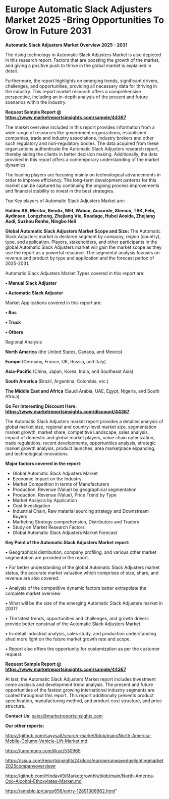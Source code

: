 # Europe Automatic Slack Adjusters Market 2025 -Bring Opportunities To Grow In Future 2031

<Strong> Automatic Slack Adjusters Market Overview 2025 - 2031</strong>

The rising technology in Automatic Slack Adjusters Market is also depicted in this research report. Factors that are boosting the growth of the market, and giving a positive push to thrive in the global market is explained in detail.

Furthermore, the report highlights on emerging trends, significant drivers, challenges, and opportunities, providing all necessary data for thriving in the industry. This report market research offers a comprehensive perspective, including an in-depth analysis of the present and future scenarios within the industry.

<strong>Request Sample Report @ <a href=https://www.marketreportsinsights.com/sample/44367>https://www.marketreportsinsights.com/sample/44367</a></strong>

The market overview included in this report provides information from a wide range of resources like government organizations, established companies, trade and industry associations, industry brokers and other such regulatory and non-regulatory bodies. The data acquired from these organizations authenticate the Automatic Slack Adjusters research report, thereby aiding the clients in better decision making. Additionally, the data provided in this report offers a contemporary understanding of the market dynamics.

The leading players are focusing mainly on technological advancements in order to improve efficiency. The long-term development patterns for this market can be captured by continuing the ongoing process improvements and financial stability to invest in the best strategies.

Top Key players of Automatic Slack Adjusters Market are:

<strong>Haldex AB, Meritor, Bendix, MEI, Wabco, Accuride, Stemco, TBK, Febi, Aydinsan, Longzhong, Zhejiang Vie, Roadage, Hubei Aosida, Zhejiang Aodi, Suzhou Renhe, Ningbo Heli</strong>

<strong><b>Global Automatic Slack Adjusters Market Scope and Size:</b></strong>
The Automatic Slack Adjusters market is declared segment by company, region (country), type, and application. Players, stakeholders, and other participants in the global Automatic Slack Adjusters market will gain the market scope as they use the report as a powerful resource. The segmental analysis focuses on revenue and product by type and application and the forecast period of 2025-2031.

Automatic Slack Adjusters Market Types covered in this report are:

<strong>•  Manual Slack Adjuster

•  Automatic Slack Adjuster</strong>

Market Applications covered in this report are:

<strong>•  Bus

•  Truck

•  Others</strong> 

Regional Analysis

<strong>North America</strong> (the United States, Canada, and Mexico)

<strong>Europe</strong> (Germany, France, UK, Russia, and Italy)

<strong>Asia-Pacific</strong> (China, Japan, Korea, India, and Southeast Asia)

<strong>South America</strong> (Brazil, Argentina, Colombia, etc.)

<strong>The Middle East and Africa</strong> (Saudi Arabia, UAE, Egypt, Nigeria, and South Africa)

<strong>Go For Interesting Discount Here: <a href=https://www.marketreportsinsights.com/discount/44367>https://www.marketreportsinsights.com/discount/44367</a></strong>

The Automatic Slack Adjusters market report provides a detailed analysis of global market size, regional and country-level market size, segmentation market growth, market share, competitive Landscape, sales analysis, impact of domestic and global market players, value chain optimization, trade regulations, recent developments, opportunities analysis, strategic market growth analysis, product launches, area marketplace expanding, and technological innovations.

<strong><b>Major factors covered in the report:</b></strong>
<ul>
  <li>Global Automatic Slack Adjusters Market </li>
  <li>Economic Impact on the Industry</li>
  <li>Market Competition in terms of Manufacturers</li>
  <li>Production, Revenue (Value) by geographical segmentation</li>
  <li>Production, Revenue (Value), Price Trend by Type</li>
  <li>Market Analysis by Application</li>
  <li>Cost Investigation</li>
  <li>Industrial Chain, Raw material sourcing strategy and Downstream Buyers</li>
  <li>Marketing Strategy comprehension, Distributors and Traders</li>
  <li>Study on Market Research Factors</li>
  <li>Global Automatic Slack Adjusters Market Forecast</li>
</ul>

<strong><b>Key Point of the Automatic Slack Adjusters Market report:</b></strong>

• Geographical distribution, company profiling, and various other market segmentation are provided in the report.

• For better understanding of the global Automatic Slack Adjusters market status, the accurate market valuation which comprises of size, share, and revenue are also covered.

• Analysis of the competitive dynamic factors better extrapolate the complete market overview

• What will be the size of the emerging Automatic Slack Adjusters market in 2031?

• The latest trends, opportunities and challenges, and growth drivers provide better construal of the Automatic Slack Adjusters Market.

• In-detail industrial analysis, sales study, and production understanding shed more light on the future market growth rate and scope.

• Report also offers the opportunity for customization as per the customer request.

<strong>Request Sample Report @ <a href=https://www.marketreportsinsights.com/sample/44367>https://www.marketreportsinsights.com/sample/44367</a></strong>

At last, the Automatic Slack Adjusters Market report includes investment come analysis and development trend analysis. The present and future opportunities of the fastest growing international industry segments are coated throughout this report. This report additionally presents product specification, manufacturing method, and product cost structure, and price structure.

<strong>Contact Us:</strong>
sales@marketreportsinsights.com

<strong>Our other reports:</strong>

<a href=https://github.com/sayysaif/search-market/blob/main/North-America-Mobile-Column-Vehicle-Lift-Market.md>https://github.com/sayysaif/search-market/blob/main/North-America-Mobile-Column-Vehicle-Lift-Market.md</a>

<a href=https://tanomuno.com/illust/530965>https://tanomuno.com/illust/530965</a>

<a href=https://issuu.com/reportsinsights24/docs/europerunwayedgelightingmarket2025companyoverviewr>https://issuu.com/reportsinsights24/docs/europerunwayedgelightingmarket2025companyoverviewr</a>

<a href=https://github.com/Hindavii9/Marketgrowthh/blob/main/North-America-Oxo-Alcohol-Ethoxylates-Market.md>https://github.com/Hindavii9/Marketgrowthh/blob/main/North-America-Oxo-Alcohol-Ethoxylates-Market.md</a>

<a href=https://ameblo.jp/cargo656/entry-12891308662.html>https://ameblo.jp/cargo656/entry-12891308662.html</a>"
